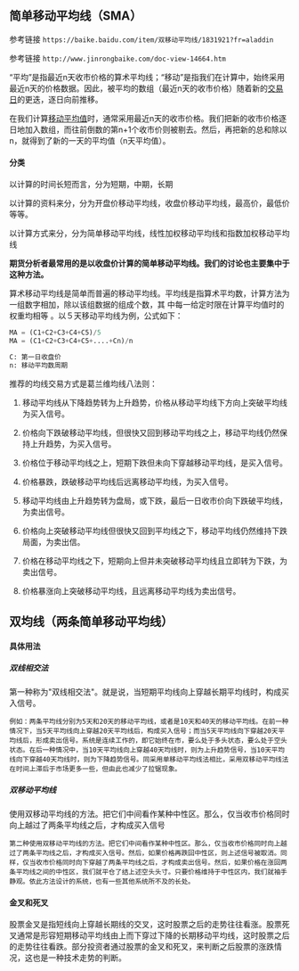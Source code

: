 ## 简单移动平均线（SMA）

参考链接 `https://baike.baidu.com/item/双移动平均线/1831921?fr=aladdin`

参考链接 `http://www.jinrongbaike.com/doc-view-14664.htm`

“平均”是指最近n天收市价格的算术平均线；“移动”是指我们在计算中，始终采用最近n天的价格数据。因此，被平均的数组（最近n天的收市价格）随着新的[交易日](https://baike.baidu.com/item/交易日/1174461)的更迭，逐日向前推移。

在我们计算[移动平均值](https://baike.baidu.com/item/移动平均值/10533531)时，通常采用最近n天的收市价格。我们把新的收市价格逐日地加入数组，而往前倒数的第n+1个收市价则被剔去。然后，再把新的总和除以n，就得到了新的一天的平均值（n天平均值）。



#### 分类

以计算的时间长短而言，分为短期，中期，长期

以计算的资料来分，分为开盘价移动平均线，收盘价移动平均线，最高价，最低价等等。

以计算方式来分，分为简单移动平均线，线性加权移动平均线和指数加权移动平均线

**期货分析者最常用的是以收盘价计算的简单移动平均线。我们的讨论也主要集中于这种方法。**



算术移动平均线是简单而普遍的移动平均线。平均线是指算术平均数，计算方法为一组数字相加，除以该组数据的组成个数，其 中每一给定时限在计算平均值时的权重均相等 。以５天移动平均线为例，公式如下： 

```python
MA = (C1+C2+C3+C4+C5)/5 
MA = (C1+C2+C3+C4+C5+....+Cn)/n 

C: 第一日收盘价
n: 移动平均数周期
```

推荐的均线交易方式是葛兰维均线八法则： 

1. 移动平均线从下降趋势转为上升趋势，价格从移动平均线下方向上突破平均线为买入信号。 

2. 价格向下跌破移动平均线，但很快又回到移动平均线之上，移动平均线仍然保持上升趋势，为买入信号。 

3. 价格位于移动平均线之上，短期下跌但未向下穿越移动平均线，是买入信号。 

4. 价格暴跌，跌破移动平均线后远离移动平均线，为买入信号。 

5. 移动平均线由上升趋势转为盘局，或下跌，最后一日收市价向下跌破平均线，为卖出信号。 

6. 价格向上突破移动平均线但很快又回到平均线之下，移动平均线仍然维持下跌局面，为卖出信。 

7. 价格在移动平均线之下，短期向上但并未突破移动平均线且立即转为下跌，为卖出信号。 

8. 价格暴涨向上突破移动平均线，且远离移动平均线为卖出信号。



## 双均线（两条简单移动平均线）

#### 具体用法

##### 双线相交法

第一种称为"双线相交法"。就是说，当短期平均线向上穿越长期平均线时，构成买入信号。

```
例如：两条平均线分别为5天和20天的移动平均线，或者是10天和40天的移动平均线。在前一种情况下，当5天平均线向上穿越20天平均线后，构成买入信号；而当5天平均线向下穿越20天平均线后，形成卖出信号。系统是连续工作的，即它始终在市，要么处于多头状态，要么处于空头状态。在后一种情况中，当10天平均线向上穿越40天均线时，则为上升趋势信号，当10天平均线向下穿越40天均线时，则为下降趋势信号。同采用单移动平均线法相比，采用双移动平均线法在时间上滞后于市场更多一些，但由此也减少了拉锯现象。
```



##### 双移动平均线

使用双移动平均线的方法。把它们中间看作某种中性区。那么，仅当收市价格同时向上越过了两条平均线之后，才构成买入信号

```
第二种使用双移动平均线的方法。把它们中间看作某种中性区。那么，仅当收市价格同时向上越过了两条平均线之后，才构成买入信号。然后，如果价格再跌回中性区，则上述信号被取消。同样，仅当收市价格同时向下穿越了两条平均线之后，才构成卖出信号。然后，如果价格在涨回两条平均线之间的中性区，我们就平仓了结上述空头头寸。只要价格维持于中性区内，我们就袖手静观。依此方法设计的系统，也有一些其他系统所不及的长处。
```



#### 金叉和死叉

股票金叉是指短线向上穿越长期线的交叉，这时股票之后的走势往往看涨。股票死叉通常是形容短期移动平均线由上而下穿过下降的长期移动平均线，这时股票之后的走势往往看跌。部分投资者通过股票的金叉和死叉，来判断之后股票的涨跌情况，这也是一种技术走势的判断。

